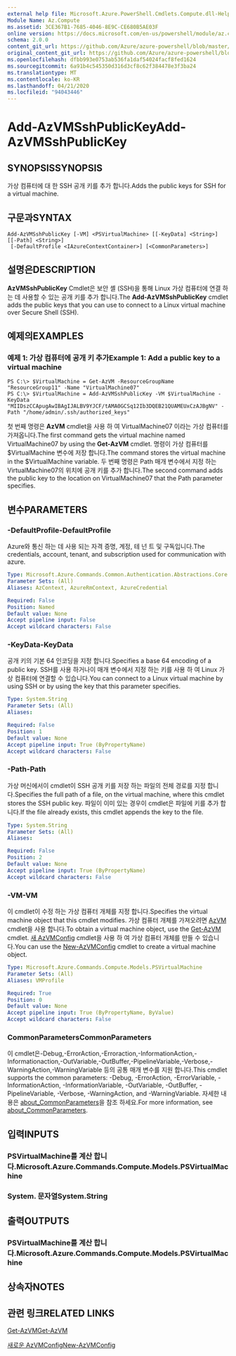 ```yaml
---
external help file: Microsoft.Azure.PowerShell.Cmdlets.Compute.dll-Help.xml
Module Name: Az.Compute
ms.assetid: 3CE367B1-7685-4046-8E9C-CE680B5AE03F
online version: https://docs.microsoft.com/en-us/powershell/module/az.compute/add-azvmsshpublickey
schema: 2.0.0
content_git_url: https://github.com/Azure/azure-powershell/blob/master/src/Compute/Compute/help/Add-AzVMSshPublicKey.md
original_content_git_url: https://github.com/Azure/azure-powershell/blob/master/src/Compute/Compute/help/Add-AzVMSshPublicKey.md
ms.openlocfilehash: dfbb993e0753ab536fa1daf54024facf8fed1624
ms.sourcegitcommit: 6a91b4c545350d316d3cf8c62f384478e3f3ba24
ms.translationtype: MT
ms.contentlocale: ko-KR
ms.lasthandoff: 04/21/2020
ms.locfileid: "94043446"
---
```

# <span data-ttu-id="0029f-101">Add-AzVMSshPublicKey</span><span class="sxs-lookup"><span data-stu-id="0029f-101">Add-AzVMSshPublicKey</span></span>

## <span data-ttu-id="0029f-102">SYNOPSIS</span><span class="sxs-lookup"><span data-stu-id="0029f-102">SYNOPSIS</span></span>
<span data-ttu-id="0029f-103">가상 컴퓨터에 대 한 SSH 공개 키를 추가 합니다.</span><span class="sxs-lookup"><span data-stu-id="0029f-103">Adds the public keys for SSH for a virtual machine.</span></span>

## <span data-ttu-id="0029f-104">구문과</span><span class="sxs-lookup"><span data-stu-id="0029f-104">SYNTAX</span></span>

```
Add-AzVMSshPublicKey [-VM] <PSVirtualMachine> [[-KeyData] <String>] [[-Path] <String>]
 [-DefaultProfile <IAzureContextContainer>] [<CommonParameters>]
```

## <span data-ttu-id="0029f-105">설명은</span><span class="sxs-lookup"><span data-stu-id="0029f-105">DESCRIPTION</span></span>
<span data-ttu-id="0029f-106">**AzVMSshPublicKey** Cmdlet은 보안 셸 (SSH)을 통해 Linux 가상 컴퓨터에 연결 하는 데 사용할 수 있는 공개 키를 추가 합니다.</span><span class="sxs-lookup"><span data-stu-id="0029f-106">The **Add-AzVMSshPublicKey** cmdlet adds the public keys that you can use to connect to a Linux virtual machine over Secure Shell (SSH).</span></span>

## <span data-ttu-id="0029f-107">예제의</span><span class="sxs-lookup"><span data-stu-id="0029f-107">EXAMPLES</span></span>

### <span data-ttu-id="0029f-108">예제 1: 가상 컴퓨터에 공개 키 추가</span><span class="sxs-lookup"><span data-stu-id="0029f-108">Example 1: Add a public key to a virtual machine</span></span>
```
PS C:\> $VirtualMachine = Get-AzVM -ResourceGroupName "ResourceGroup11" -Name "VirtualMachine07"
PS C:\> $VirtualMachine = Add-AzVMSshPublicKey -VM $VirtualMachine -KeyData "MIIDszCCApugAwIBAgIJALBV9YJCF/tAMA0GCSq12Ib3DQEB21QUAMEUxCzAJBgNV" -Path "/home/admin/.ssh/authorized_keys"
```

<span data-ttu-id="0029f-109">첫 번째 명령은 **AzVM** cmdlet을 사용 하 여 VirtualMachine07 이라는 가상 컴퓨터를 가져옵니다.</span><span class="sxs-lookup"><span data-stu-id="0029f-109">The first command gets the virtual machine named VirtualMachine07 by using the **Get-AzVM** cmdlet.</span></span>
<span data-ttu-id="0029f-110">명령이 가상 컴퓨터를 $VirtualMachine 변수에 저장 합니다.</span><span class="sxs-lookup"><span data-stu-id="0029f-110">The command stores the virtual machine in the $VirtualMachine variable.</span></span>
<span data-ttu-id="0029f-111">두 번째 명령은 Path 매개 변수에서 지정 하는 VirtualMachine07의 위치에 공개 키를 추가 합니다.</span><span class="sxs-lookup"><span data-stu-id="0029f-111">The second command adds the public key to the location on VirtualMachine07 that the Path parameter specifies.</span></span>

## <span data-ttu-id="0029f-112">변수</span><span class="sxs-lookup"><span data-stu-id="0029f-112">PARAMETERS</span></span>

### <span data-ttu-id="0029f-113">-DefaultProfile</span><span class="sxs-lookup"><span data-stu-id="0029f-113">-DefaultProfile</span></span>
<span data-ttu-id="0029f-114">Azure와 통신 하는 데 사용 되는 자격 증명, 계정, 테 넌 트 및 구독입니다.</span><span class="sxs-lookup"><span data-stu-id="0029f-114">The credentials, account, tenant, and subscription used for communication with azure.</span></span>

```yaml
Type: Microsoft.Azure.Commands.Common.Authentication.Abstractions.Core.IAzureContextContainer
Parameter Sets: (All)
Aliases: AzContext, AzureRmContext, AzureCredential

Required: False
Position: Named
Default value: None
Accept pipeline input: False
Accept wildcard characters: False
```

### <span data-ttu-id="0029f-115">-KeyData</span><span class="sxs-lookup"><span data-stu-id="0029f-115">-KeyData</span></span>
<span data-ttu-id="0029f-116">공개 키의 기본 64 인코딩을 지정 합니다.</span><span class="sxs-lookup"><span data-stu-id="0029f-116">Specifies a base 64 encoding of a public key.</span></span>
<span data-ttu-id="0029f-117">SSH를 사용 하거나이 매개 변수에서 지정 하는 키를 사용 하 여 Linux 가상 컴퓨터에 연결할 수 있습니다.</span><span class="sxs-lookup"><span data-stu-id="0029f-117">You can connect to a Linux virtual machine by using SSH or by using the key that this parameter specifies.</span></span>

```yaml
Type: System.String
Parameter Sets: (All)
Aliases:

Required: False
Position: 1
Default value: None
Accept pipeline input: True (ByPropertyName)
Accept wildcard characters: False
```

### <span data-ttu-id="0029f-118">-Path</span><span class="sxs-lookup"><span data-stu-id="0029f-118">-Path</span></span>
<span data-ttu-id="0029f-119">가상 머신에서이 cmdlet이 SSH 공개 키를 저장 하는 파일의 전체 경로를 지정 합니다.</span><span class="sxs-lookup"><span data-stu-id="0029f-119">Specifies the full path of a file, on the virtual machine, where this cmdlet stores the SSH public key.</span></span>
<span data-ttu-id="0029f-120">파일이 이미 있는 경우이 cmdlet은 파일에 키를 추가 합니다.</span><span class="sxs-lookup"><span data-stu-id="0029f-120">If the file already exists, this cmdlet appends the key to the file.</span></span>

```yaml
Type: System.String
Parameter Sets: (All)
Aliases:

Required: False
Position: 2
Default value: None
Accept pipeline input: True (ByPropertyName)
Accept wildcard characters: False
```

### <span data-ttu-id="0029f-121">-VM</span><span class="sxs-lookup"><span data-stu-id="0029f-121">-VM</span></span>
<span data-ttu-id="0029f-122">이 cmdlet이 수정 하는 가상 컴퓨터 개체를 지정 합니다.</span><span class="sxs-lookup"><span data-stu-id="0029f-122">Specifies the virtual machine object that this cmdlet modifies.</span></span>
<span data-ttu-id="0029f-123">가상 컴퓨터 개체를 가져오려면 [AzVM](./Get-AzVM.md) cmdlet을 사용 합니다.</span><span class="sxs-lookup"><span data-stu-id="0029f-123">To obtain a virtual machine object, use the [Get-AzVM](./Get-AzVM.md) cmdlet.</span></span>
<span data-ttu-id="0029f-124">[새 AzVMConfig](./New-AzVMConfig.md) cmdlet을 사용 하 여 가상 컴퓨터 개체를 만들 수 있습니다.</span><span class="sxs-lookup"><span data-stu-id="0029f-124">You can use the [New-AzVMConfig](./New-AzVMConfig.md) cmdlet to create a virtual machine object.</span></span>

```yaml
Type: Microsoft.Azure.Commands.Compute.Models.PSVirtualMachine
Parameter Sets: (All)
Aliases: VMProfile

Required: True
Position: 0
Default value: None
Accept pipeline input: True (ByPropertyName, ByValue)
Accept wildcard characters: False
```

### <span data-ttu-id="0029f-125">CommonParameters</span><span class="sxs-lookup"><span data-stu-id="0029f-125">CommonParameters</span></span>
<span data-ttu-id="0029f-126">이 cmdlet은-Debug,-ErrorAction,-Erroraction,-InformationAction,-Informationaction,-OutVariable,-OutBuffer,-PipelineVariable,-Verbose,-WarningAction,-WarningVariable 등의 공통 매개 변수를 지원 합니다.</span><span class="sxs-lookup"><span data-stu-id="0029f-126">This cmdlet supports the common parameters: -Debug, -ErrorAction, -ErrorVariable, -InformationAction, -InformationVariable, -OutVariable, -OutBuffer, -PipelineVariable, -Verbose, -WarningAction, and -WarningVariable.</span></span> <span data-ttu-id="0029f-127">자세한 내용은 [about_CommonParameters](http://go.microsoft.com/fwlink/?LinkID=113216)을 참조 하세요.</span><span class="sxs-lookup"><span data-stu-id="0029f-127">For more information, see [about_CommonParameters](http://go.microsoft.com/fwlink/?LinkID=113216).</span></span>

## <span data-ttu-id="0029f-128">입력</span><span class="sxs-lookup"><span data-stu-id="0029f-128">INPUTS</span></span>

### <span data-ttu-id="0029f-129">PSVirtualMachine를 계산 합니다.</span><span class="sxs-lookup"><span data-stu-id="0029f-129">Microsoft.Azure.Commands.Compute.Models.PSVirtualMachine</span></span>

### <span data-ttu-id="0029f-130">System. 문자열</span><span class="sxs-lookup"><span data-stu-id="0029f-130">System.String</span></span>

## <span data-ttu-id="0029f-131">출력</span><span class="sxs-lookup"><span data-stu-id="0029f-131">OUTPUTS</span></span>

### <span data-ttu-id="0029f-132">PSVirtualMachine를 계산 합니다.</span><span class="sxs-lookup"><span data-stu-id="0029f-132">Microsoft.Azure.Commands.Compute.Models.PSVirtualMachine</span></span>

## <span data-ttu-id="0029f-133">상속자</span><span class="sxs-lookup"><span data-stu-id="0029f-133">NOTES</span></span>

## <span data-ttu-id="0029f-134">관련 링크</span><span class="sxs-lookup"><span data-stu-id="0029f-134">RELATED LINKS</span></span>

[<span data-ttu-id="0029f-135">Get-AzVM</span><span class="sxs-lookup"><span data-stu-id="0029f-135">Get-AzVM</span></span>](./Get-AzVM.md)

[<span data-ttu-id="0029f-136">새로운 AzVMConfig</span><span class="sxs-lookup"><span data-stu-id="0029f-136">New-AzVMConfig</span></span>](./New-AzVMConfig.md)
